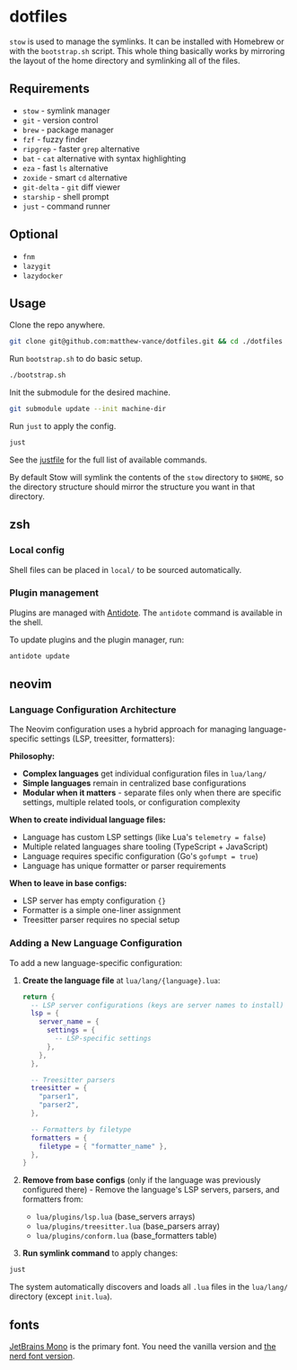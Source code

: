 # dotfiles

`stow` is used to manage the symlinks. It can be installed with Homebrew or with the `bootstrap.sh` script.
This whole thing basically works by mirroring the layout of the home directory and symlinking all of the files.

## Requirements

- `stow` - symlink manager
- `git` - version control
- `brew` - package manager
- `fzf` - fuzzy finder
- `ripgrep` - faster `grep` alternative
- `bat` - `cat` alternative with syntax highlighting
- `eza` - fast `ls` alternative
- `zoxide` - smart `cd` alternative
- `git-delta` - `git` diff viewer
- `starship` - shell prompt
- `just` - command runner

## Optional

- `fnm`
- `lazygit`
- `lazydocker`

## Usage

Clone the repo anywhere.

```sh
git clone git@github.com:matthew-vance/dotfiles.git && cd ./dotfiles
```

Run `bootstrap.sh` to do basic setup.

```sh
./bootstrap.sh
```

Init the submodule for the desired machine.

```sh
git submodule update --init machine-dir
```

Run `just` to apply the config.

```sh
just
```

See the [justfile](justfile) for the full list of available commands.

By default Stow will symlink the contents of the `stow` directory to `$HOME`, so the directory structure should mirror the structure you want in that directory.

## zsh

### Local config

Shell files can be placed in `local/` to be sourced automatically.

### Plugin management

Plugins are managed with [Antidote](https://getantidote.github.io/). The `antidote` command is available in the shell.

To update plugins and the plugin manager, run:

```sh
antidote update
```

## neovim

### Language Configuration Architecture

The Neovim configuration uses a hybrid approach for managing language-specific settings (LSP, treesitter, formatters):

**Philosophy:**

- **Complex languages** get individual configuration files in `lua/lang/`
- **Simple languages** remain in centralized base configurations
- **Modular when it matters** - separate files only when there are specific settings, multiple related tools, or configuration complexity

**When to create individual language files:**

- Language has custom LSP settings (like Lua's `telemetry = false`)
- Multiple related languages share tooling (TypeScript + JavaScript)
- Language requires specific configuration (Go's `gofumpt = true`)
- Language has unique formatter or parser requirements

**When to leave in base configs:**

- LSP server has empty configuration `{}`
- Formatter is a simple one-liner assignment
- Treesitter parser requires no special setup

### Adding a New Language Configuration

To add a new language-specific configuration:

1. **Create the language file** at `lua/lang/{language}.lua`:

   ```lua
   return {
     -- LSP server configurations (keys are server names to install)
     lsp = {
       server_name = {
         settings = {
           -- LSP-specific settings
         },
       },
     },

     -- Treesitter parsers
     treesitter = {
       "parser1",
       "parser2",
     },

     -- Formatters by filetype
     formatters = {
       filetype = { "formatter_name" },
     },
   }
   ```

1. **Remove from base configs** (only if the language was previously configured there) - Remove the language's LSP servers, parsers, and formatters from:

   - `lua/plugins/lsp.lua` (base_servers arrays)
   - `lua/plugins/treesitter.lua` (base_parsers array)
   - `lua/plugins/conform.lua` (base_formatters table)

1. **Run symlink command** to apply changes:

```sh
just
```

The system automatically discovers and loads all `.lua` files in the `lua/lang/` directory (except `init.lua`).

## fonts

[JetBrains Mono](https://www.jetbrains.com/lp/mono/) is the primary font. You need the vanilla version and [the nerd font version](https://github.com/ryanoasis/nerd-fonts/tree/master/patched-fonts/JetBrainsMono).
